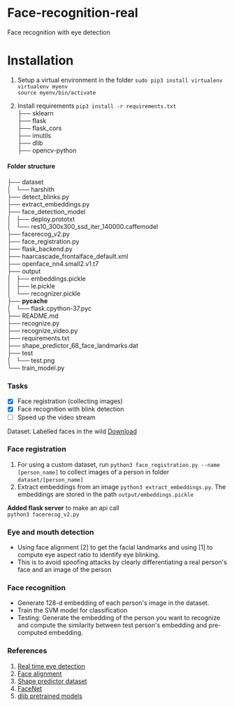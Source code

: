 # Face-recognition-real
Face recognition with eye detection

# Installation

1. Setup a virtual environment in the folder
```sudo pip3 install virtualenv ```  
```virtualenv myenv```  
```source myenv/bin/activate```

2. Install requirements
```pip3 install -r requirements.txt```  
  ├── sklearn  
  ├── flask  
  ├── flask_cors  
  ├── imutils  
  ├── dlib  
  ├── opencv-python  


#### Folder structure
├── dataset  
│   └── harshith  
├── detect_blinks.py  
├── extract_embeddings.py  
├── face_detection_model  
│   ├── deploy.prototxt  
│   └── res10_300x300_ssd_iter_140000.caffemodel  
├── facerecog_v2.py  
├── face_registration.py  
├── flask_backend.py  
├── haarcascade_frontalface_default.xml  
├── openface_nn4.small2.v1.t7  
├── output  
│   ├── embeddings.pickle  
│   ├── le.pickle  
│   └── recognizer.pickle  
├── __pycache__  
│   └── flask.cpython-37.pyc  
├── README.md  
├── recognize.py  
├── recognize_video.py  
├── requirements.txt  
├── shape_predictor_68_face_landmarks.dat  
├── test  
│   └── test.png  
└── train_model.py  

### Tasks
- [x] Face registration (collecting images)
- [x] Face recognition with blink detection
- [ ] Speed up the video stream

Dataset: Labelled faces in the wild [Download](http://vis-www.cs.umass.edu/lfw/#download)

### Face registration
1. For using a custom dataset, run ```python3 face_registration.py --name [person_name]``` to collect images of a person in folder ```dataset/[person_name]```  
2. Extract embeddings from an image ```python3 extract_embeddings.py```. The embeddings are stored in the path ```output/embeddings.pickle```


**Added flask server** to make an api call   
```python3 facerecog_v2.py```

### Eye and mouth detection
* Using face alignment [2] to get the facial landmarks and using [1] to compute eye aspect ratio to identify eye blinking.   
* This is to avoid spoofing attacks by clearly differentiating a real person's face and an image of the person

### Face recognition
* Generate 128-d embedding of each person's image in the dataset.
* Train the SVM model for classification
* Testing: Generate the embedding of the person you want to recognize and compute the similarity between test person's embedding and pre-computed embedding.


### References
1. [Real time eye detection](http://vision.fe.uni-lj.si/cvww2016/proceedings/papers/05.pdf)
2. [Face alignment](http://www.csc.kth.se/~vahidk/papers/KazemiCVPR14.pdf)
3. [Shape predictor dataset](https://ibug.doc.ic.ac.uk/resources/facial-point-annotations/)
4. [FaceNet](https://www.cv-foundation.org/openaccess/content_cvpr_2015/app/1A_089.pdf)
5. [dlib pretrained models](https://github.com/davisking/dlib-models)
